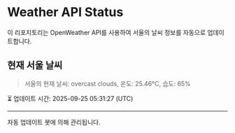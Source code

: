 
# Weather API Status

이 리포지토리는 OpenWeather API를 사용하여 서울의 날씨 정보를 자동으로 업데이트합니다.

## 현재 서울 날씨
> 서울의 현재 날씨: overcast clouds, 온도: 25.46°C, 습도: 65%

⏳ 업데이트 시간: 2025-09-25 05:31:27 (UTC)

---
자동 업데이트 봇에 의해 관리됩니다.
